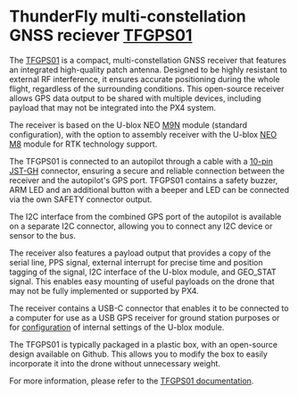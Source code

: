 # ThunderFly multi-constellation GNSS reciever [TFGPS01](https://github.com/ThunderFly-aerospace/TFGPS01/)

The [TFGPS01](https://github.com/ThunderFly-aerospace/TFGPS01/) is a compact, multi-constellation GNSS receiver that features an integrated high-quality patch antenna. Designed to be highly resistant to external RF interference, it ensures accurate positioning during the whole flight, regardless of the surrounding conditions. This open-source receiver allows GPS data output to be shared with multiple devices, including payload that may not be integrated into the PX4 system.

The receiver is based on the U-blox NEO [M9N](https://www.u-blox.com/en/product/neo-m9n-module) module (standard configuration), with the option to assembly receiver with the U-blox [NEO M8](https://www.u-blox.com/en/product/neo-m8-series) module for RTK technology support.

The TFGPS01 is connected to an autopilot through a cable with a [10-pin JST-GH](https://github.com/pixhawk/Pixhawk-Standards/blob/master/DS-009%20Pixhawk%20Connector%20Standard.pdf) connector, ensuring a secure and reliable connection between the receiver and the autopilot's GPS port. TFGPS01 contains a safety buzzer, ARM LED and an additional button with a beeper and LED can be connected via the own SAFETY connector output.

The I2C interface from the combined GPS port of the autopilot is available on a separate I2C connector, allowing you to connect any I2C device or sensor to the bus.

The receiver also features a payload output that provides a copy of the serial line, PPS signal, external interrupt for precise time and position tagging of the signal, I2C interface of the U-blox module, and GEO_STAT signal. This enables easy mounting of useful payloads on the drone that may not be fully implemented or supported by PX4.

The receiver contains a USB-C connector that enables it to be connected to a computer for use as a USB GPS receiver for ground station purposes or for [configuration](https://www.u-blox.com/en/product/u-center) of internal settings of the U-blox module.

The TFGPS01 is typically packaged in a plastic box, with an open-source design available on Github. This allows you to modify the box to easily incorporate it into the drone without unnecessary weight.

For more information, please refer to the [TFGPS01 documentation](https://github.com/ThunderFly-aerospace/TFGPS01/).
